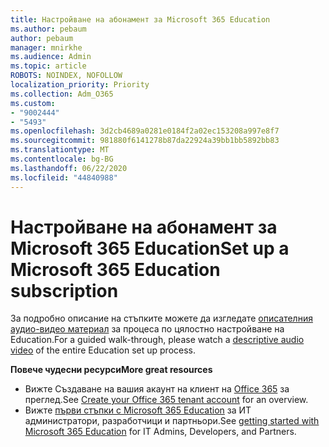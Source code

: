 ```yaml
---
title: Настройване на абонамент за Microsoft 365 Education
ms.author: pebaum
author: pebaum
manager: mnirkhe
ms.audience: Admin
ms.topic: article
ROBOTS: NOINDEX, NOFOLLOW
localization_priority: Priority
ms.collection: Adm_O365
ms.custom:
- "9002444"
- "5493"
ms.openlocfilehash: 3d2cb4689a0281e0184f2a02ec153208a997e8f7
ms.sourcegitcommit: 981880f6141278b87da22924a39bb1bb5892bb83
ms.translationtype: MT
ms.contentlocale: bg-BG
ms.lasthandoff: 06/22/2020
ms.locfileid: "44840988"
---
```

# <a name="set-up-a-microsoft-365-education-subscription"></a><span data-ttu-id="0ac11-102">Настройване на абонамент за Microsoft 365 Education</span><span class="sxs-lookup"><span data-stu-id="0ac11-102">Set up a Microsoft 365 Education subscription</span></span>

<span data-ttu-id="0ac11-103">За подробно описание на стъпките можете да изгледате [описателния аудио-видео материал](https://aka.ms/M365EduSetup) за процеса по цялостно настройване на Education.</span><span class="sxs-lookup"><span data-stu-id="0ac11-103">For a guided walk-through, please watch a [descriptive audio video](https://aka.ms/M365EduSetup) of the entire Education set up process.</span></span>

<span data-ttu-id="0ac11-104">**Повече чудесни ресурси**</span><span class="sxs-lookup"><span data-stu-id="0ac11-104">**More great resources**</span></span>

- <span data-ttu-id="0ac11-105">Вижте Създаване на вашия акаунт на клиент на [Office 365](https://docs.microsoft.com/microsoft-365/education/deploy/create-your-office-365-tenant) за преглед.</span><span class="sxs-lookup"><span data-stu-id="0ac11-105">See [Create your Office 365 tenant account](https://docs.microsoft.com/microsoft-365/education/deploy/create-your-office-365-tenant) for an overview.</span></span>
- <span data-ttu-id="0ac11-106">Вижте [първи стъпки с Microsoft 365 Education](https://docs.microsoft.com/education/) за ИТ администратори, разработчици и партньори.</span><span class="sxs-lookup"><span data-stu-id="0ac11-106">See [getting started with Microsoft 365 Education](https://docs.microsoft.com/education/) for IT Admins, Developers, and Partners.</span></span>